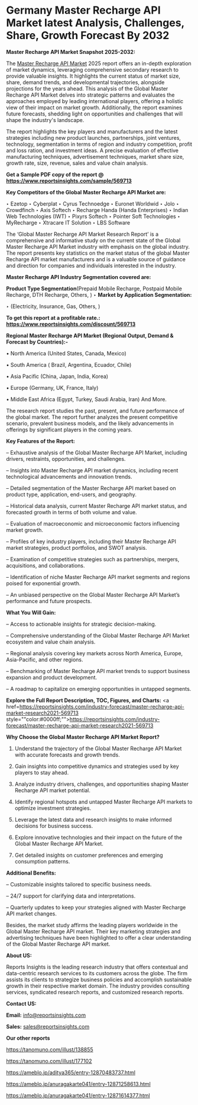 # Germany Master Recharge API Market latest Analysis, Challenges, Share, Growth Forecast By 2032

<strong>Master Recharge API Market Snapshot 2025-2032:</strong>

The <a href=https://www.reportsinsights.com/sample/569713>Master Recharge API Market</a> 2025 report offers an in-depth exploration of market dynamics, leveraging comprehensive secondary research to provide valuable insights. It highlights the current status of market size, share, demand trends, and developmental trajectories, alongside projections for the years ahead. This analysis of the Global Master Recharge API Market delves into strategic patterns and evaluates the approaches employed by leading international players, offering a holistic view of their impact on market growth. Additionally, the report examines future forecasts, shedding light on opportunities and challenges that will shape the industry's landscape.

The report highlights the key players and manufacturers and the latest strategies including new product launches, partnerships, joint ventures, technology, segmentation in terms of region and industry competition, profit and loss ration, and investment ideas. A precise evaluation of effective manufacturing techniques, advertisement techniques, market share size, growth rate, size, revenue, sales and value chain analysis.

<strong>Get a Sample PDF copy of the report @ <a href=https://www.reportsinsights.com/sample/569713 style=color:#0000ff;>https://www.reportsinsights.com/sample/569713</a></strong>

<strong>Key Competitors of the Global Master Recharge API Market are:</strong>

‣ Ezetop
‣ Cyberplat
‣ Cyrus Technoedge
‣ Euronet Worldwid
‣ Jolo
‣ Crowdfinch
‣ Axis Softech
‣ Recharge Handa (Handa Enterprises)
‣ Indian Web Technologies (IWT)
‣ Pixyrs Softech
‣ Pointer Soft Technologies
‣ MyRecharge
‣ Xtracare IT Solution
‣ LBS Software

The ‘Global Master Recharge API Market Research Report’ is a comprehensive and informative study on the current state of the Global Master Recharge API Market industry with emphasis on the global industry. The report presents key statistics on the market status of the global Master Recharge API market manufacturers and is a valuable source of guidance and direction for companies and individuals interested in the industry.

<strong>Master Recharge API Industry Segmentation covered are:</strong>

<strong>Product Type Segmentation</strong>(Prepaid Mobile Recharge, Postpaid Mobile Recharge, DTH Recharge, Others, )
‣ 
<strong>Market by Application Segmentation:</strong>

‣ (Electricity, Insurance, Gas, Others, )

<strong>To get this report at a profitable rate.: <a href=https://www.reportsinsights.com/discount/569713 style=color:#0000ff;>https://www.reportsinsights.com/discount/569713</a></strong>

<strong>Regional Master Recharge API Market (Regional Output, Demand &amp; Forecast by Countries):-</strong>

• North America (United States, Canada, Mexico)

• South America ( Brazil, Argentina, Ecuador, Chile)

• Asia Pacific (China, Japan, India, Korea)

• Europe (Germany, UK, France, Italy)

• Middle East Africa (Egypt, Turkey, Saudi Arabia, Iran) And More.

The research report studies the past, present, and future performance of the global market. The report further analyzes the present competitive scenario, prevalent business models, and the likely advancements in offerings by significant players in the coming years.

<strong>Key Features of the Report:</strong>

– Exhaustive analysis of the Global Master Recharge API Market, including drivers, restraints, opportunities, and challenges.

– Insights into Master Recharge API market dynamics, including recent technological advancements and innovation trends.

– Detailed segmentation of the Master Recharge API market based on product type, application, end-users, and geography.

– Historical data analysis, current Master Recharge API market status, and forecasted growth in terms of both volume and value.

– Evaluation of macroeconomic and microeconomic factors influencing market growth.

– Profiles of key industry players, including their Master Recharge API market strategies, product portfolios, and SWOT analysis.

– Examination of competitive strategies such as partnerships, mergers, acquisitions, and collaborations.

– Identification of niche Master Recharge API market segments and regions poised for exponential growth.

– An unbiased perspective on the Global Master Recharge API Market’s performance and future prospects.

<strong>What You Will Gain:</strong>

– Access to actionable insights for strategic decision-making.

– Comprehensive understanding of the Global Master Recharge API Market ecosystem and value chain analysis.

– Regional analysis covering key markets across North America, Europe, Asia-Pacific, and other regions.

– Benchmarking of Master Recharge API market trends to support business expansion and product development.

– A roadmap to capitalize on emerging opportunities in untapped segments.

<strong>Explore the Full Report Description, TOC, Figures, and Charts:</strong>
<a href=https://reportsinsights.com/industry-forecast/master-recharge-api-market-research2021-569713 style=""color:#0000ff;"">https://reportsinsights.com/industry-forecast/master-recharge-api-market-research2021-569713</a>

<strong>Why Choose the Global Master Recharge API Market Report?</strong>

1. Understand the trajectory of the Global Master Recharge API Market with accurate forecasts and growth trends.

2. Gain insights into competitive dynamics and strategies used by key players to stay ahead.

3. Analyze industry drivers, challenges, and opportunities shaping Master Recharge API market potential.

4. Identify regional hotspots and untapped Master Recharge API markets to optimize investment strategies.

5. Leverage the latest data and research insights to make informed decisions for business success.

6. Explore innovative technologies and their impact on the future of the Global Master Recharge API Market.

7. Get detailed insights on customer preferences and emerging consumption patterns.

<strong>Additional Benefits:</strong>

– Customizable insights tailored to specific business needs.

– 24/7 support for clarifying data and interpretations.

– Quarterly updates to keep your strategies aligned with Master Recharge API market changes.

Besides, the market study affirms the leading players worldwide in the Global Master Recharge API market. Their key marketing strategies and advertising techniques have been highlighted to offer a clear understanding of the Global Master Recharge API market.

<strong><strong>About US</strong>:</strong>

Reports Insights is the leading research industry that offers contextual and data-centric research services to its customers across the globe. The firm assists its clients to strategize business policies and accomplish sustainable growth in their respective market domain. The industry provides consulting services, syndicated research reports, and customized research reports.

<strong>Contact US:</strong>

<p class=><b>Email:</b> <a href=mailto:info@reportsinsights.com>info@reportsinsights.com</a></p>
<p class=><b>Sales:</b> <a href=mailto:sales@reportsinsights.com>sales@reportsinsights.com</a></p>

<strong>Our other reports</strong>

<a href=https://tanomuno.com/illust/138855>https://tanomuno.com/illust/138855</a>

<a href=https://tanomuno.com/illust/177102>https://tanomuno.com/illust/177102</a>

<a href=https://ameblo.jp/aditya365/entry-12870483737.html>https://ameblo.jp/aditya365/entry-12870483737.html</a>

<a href=https://ameblo.jp/anuragakarte041/entry-12871258613.html>https://ameblo.jp/anuragakarte041/entry-12871258613.html</a>

<a href=https://ameblo.jp/anuragakarte041/entry-12871614377.html>https://ameblo.jp/anuragakarte041/entry-12871614377.html</a>
